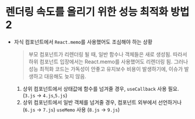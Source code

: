 # 렌더링 속도를 올리기 위한 성능 최적화 방법2

- 자식 컴포넌트에서 `React.memo`를 사용했어도 조심해야 하는 상황
  > 부모 컴포넌트가 리렌더링 될 때, 일반 함수나 객체들은 새로 생성됨. 따라서 하위 컴포넌트 입장에서는 React.memo를 사용했어도 리렌더링 됨.
  > 그러나 성능 최적화 코드는 가독성이 안좋고 유지보수 비용이 발생하기에, 이슈가 발생하고 대응해도 늦지 않음.
  1. 상위 컴포넌트에서 상태값에 함수를 넘겨줄 경우, `useCallback` 사용 필요. (`3.js` -> `4.js`,`5.js`)
  2. 상위 컴포넌트에서 일반 객체를 넘겨줄 경우, 컴포넌트 외부에서 선언하거나 (`6.js` -> `7.js`) `useMemo` 사용 (`8.js` -> `9.js`)
  